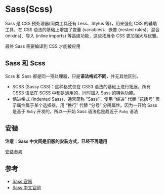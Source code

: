 # Sass(Scss)

Sass 是 CSS 预处理器(同类工具还有 Less、Stylus 等)，用来强化 CSS 的辅助工具，在 CSS 语法的基础上增加了变量 (variables)、嵌套 (nested rules)、混合 (mixins)、导入 (inline imports) 等高级功能，这些拓展令 CSS 更加强大与优雅。

最终 Sass 需要编译到 CSS 才能被应用

## Sass 和 Scss

Scss 和 Sass 都是同一预处理器，只是**语法格式不同**，并无其他区别。

- SCSS (Sassy CSS)：这种格式仅在 CSS3 语法的基础上进行拓展，所有 CSS3 语法在 SCSS 中都是通用的，同时加入 Sass 的特色功能。
- 缩进格式 (Indented Sass)，通常简称 "Sass"：使用 “缩进” 代替 “花括号” 表示属性属于某个选择器，用 “换行” 代替 “分号” 分隔属性。因为一开始 Sass 是基于 `Ruby` 开发的，所以一开始 Sass 语法也是趋近于 `Ruby` 语法

## 安装

**注意：Sass 中文网是旧版的安装方式，已经不再适用**

[安装参考](https://sass-lang.com/install)

## 参考

- [Sass 官网](https://sass-lang.com/)
- [Sass 中文官网](https://www.sass.hk/)
